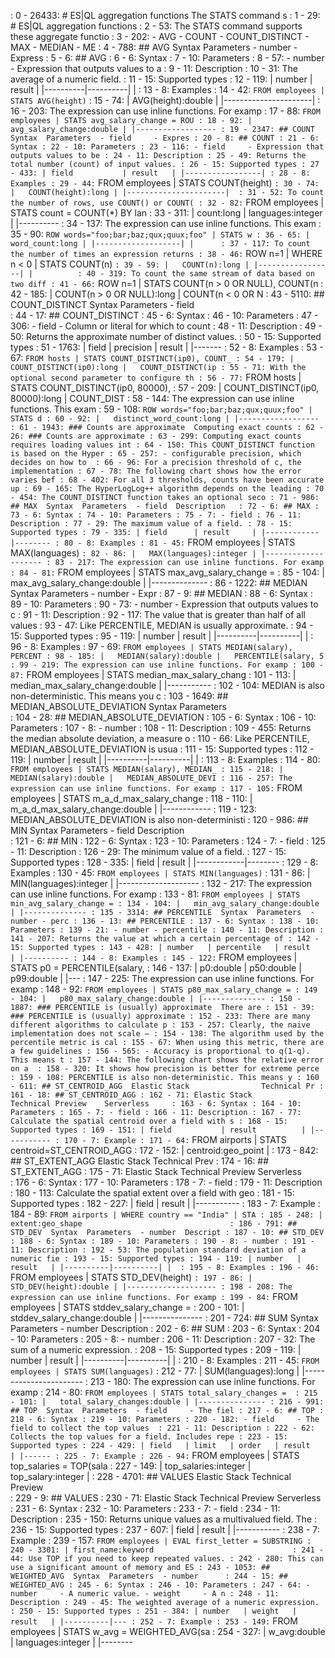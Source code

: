  : 0 - 26433: # ES|QL aggregation functions  The STATS command s
   : 1 - 29: # ES|QL aggregation functions
   : 2 - 53: The STATS command supports these aggregate functio
   : 3 - 202: - AVG - COUNT - COUNT_DISTINCT - MAX - MEDIAN - ME
   : 4 - 788: ## AVG  Syntax  Parameters  - number     - Express
     : 5 - 6: ## AVG
     : 6 - 6: Syntax
     : 7 - 10: Parameters
     : 8 - 57: - number     - Expression that outputs values to a
     : 9 - 11: Description
     : 10 - 31: The average of a numeric field.
     : 11 - 15: Supported types
     : 12 - 119: | number   | result   | |----------|----------| | 
     : 13 - 8: Examples
     : 14 - 42: ``` FROM employees | STATS AVG(height) ```
     : 15 - 74: |   AVG(height):double | |----------------------| 
     : 16 - 203: The expression can use inline functions. For examp
     : 17 - 88: ``` FROM employees | STATS avg_salary_change = ROU
     : 18 - 92: |   avg_salary_change:double | |------------------
   : 19 - 2347: ## COUNT  Syntax  Parameters  - field     - Expres
     : 20 - 8: ## COUNT
     : 21 - 6: Syntax
     : 22 - 10: Parameters
     : 23 - 116: - field     - Expression that outputs values to be
     : 24 - 11: Description
     : 25 - 49: Returns the total number (count) of input values.
     : 26 - 15: Supported types
     : 27 - 433: | field           | result   | |-----------------|
     : 28 - 8: Examples
     : 29 - 44: ``` FROM employees | STATS COUNT(height) ```
     : 30 - 74: |   COUNT(height):long | |----------------------| 
     : 31 - 52: To count the number of rows, use COUNT() or COUNT(
     : 32 - 82: ``` FROM employees | STATS count = COUNT(*) BY lan
     : 33 - 311: |   count:long | languages:integer   | |----------
     : 34 - 137: The expression can use inline functions. This exam
     : 35 - 90: ``` ROW words="foo;bar;baz;qux;quux;foo" | STATS w
     : 36 - 65: |   word_count:long | |-------------------| |     
     : 37 - 117: To count the number of times an expression returns
     : 38 - 46: ``` ROW n=1 | WHERE n < 0 | STATS COUNT(n) ```
     : 39 - 59: |   COUNT(n):long | |-----------------| |         
     : 40 - 319: To count the same stream of data based on two diff
     : 41 - 66: ``` ROW n=1 | STATS COUNT(n > 0 OR NULL), COUNT(n 
     : 42 - 185: |   COUNT(n > 0 OR NULL):long |   COUNT(n < 0 OR N
   : 43 - 5110: ## COUNT_DISTINCT  Syntax  Parameters  - field    
     : 44 - 17: ## COUNT_DISTINCT
     : 45 - 6: Syntax
     : 46 - 10: Parameters
     : 47 - 306: - field     - Column or literal for which to count
     : 48 - 11: Description
     : 49 - 50: Returns the approximate number of distinct values.
     : 50 - 15: Supported types
     : 51 - 1763: | field      | precision     | result   | |-------
     : 52 - 8: Examples
     : 53 - 67: ``` FROM hosts | STATS COUNT_DISTINCT(ip0), COUNT_
     : 54 - 179: |   COUNT_DISTINCT(ip0):long |   COUNT_DISTINCT(ip
     : 55 - 71: With the optional second parameter to configure th
     : 56 - 77: ``` FROM hosts | STATS COUNT_DISTINCT(ip0, 80000),
     : 57 - 209: |   COUNT_DISTINCT(ip0, 80000):long |   COUNT_DIST
     : 58 - 144: The expression can use inline functions. This exam
     : 59 - 108: ``` ROW words="foo;bar;baz;qux;quux;foo" | STATS d
     : 60 - 92: |   distinct_word_count:long | |------------------
     : 61 - 1943: ### Counts are approximate  Computing exact counts
       : 62 - 26: ### Counts are approximate
       : 63 - 299: Computing exact counts requires loading values int
       : 64 - 150: This COUNT_DISTINCT function is based on the Hyper
       : 65 - 257: - configurable precision, which decides on how to 
       : 66 - 96: For a precision threshold of c, the implementation
       : 67 - 78: The following chart shows how the error varies bef
       : 68 - 402: For all 3 thresholds, counts have been accurate up
       : 69 - 165: The HyperLogLog++ algorithm depends on the leading
       : 70 - 454: The COUNT_DISTINCT function takes an optional seco
   : 71 - 986: ## MAX  Syntax  Parameters  - field  Description  
     : 72 - 6: ## MAX
     : 73 - 6: Syntax
     : 74 - 10: Parameters
     : 75 - 7: - field
     : 76 - 11: Description
     : 77 - 29: The maximum value of a field.
     : 78 - 15: Supported types
     : 79 - 335: | field      | result     | |------------|--------
     : 80 - 8: Examples
     : 81 - 45: ``` FROM employees | STATS MAX(languages) ```
     : 82 - 86: |   MAX(languages):integer | |--------------------
     : 83 - 217: The expression can use inline functions. For examp
     : 84 - 81: ``` FROM employees | STATS max_avg_salary_change =
     : 85 - 104: |   max_avg_salary_change:double | |--------------
   : 86 - 1222: ## MEDIAN  Syntax  Parameters  - number     - Expr
     : 87 - 9: ## MEDIAN
     : 88 - 6: Syntax
     : 89 - 10: Parameters
     : 90 - 73: - number     - Expression that outputs values to c
     : 91 - 11: Description
     : 92 - 117: The value that is greater than half of all values 
     : 93 - 47: Like PERCENTILE, MEDIAN is usually approximate.
     : 94 - 15: Supported types
     : 95 - 119: | number   | result   | |----------|----------| | 
     : 96 - 8: Examples
     : 97 - 69: ``` FROM employees | STATS MEDIAN(salary), PERCENT
     : 98 - 185: |   MEDIAN(salary):double |   PERCENTILE(salary, 5
     : 99 - 219: The expression can use inline functions. For examp
     : 100 - 87: ``` FROM employees | STATS median_max_salary_chang
     : 101 - 113: |   median_max_salary_change:double | |-----------
     : 102 - 104: MEDIAN is also non-deterministic. This means you c
   : 103 - 1649: ## MEDIAN_ABSOLUTE_DEVIATION  Syntax  Parameters  
     : 104 - 28: ## MEDIAN_ABSOLUTE_DEVIATION
     : 105 - 6: Syntax
     : 106 - 10: Parameters
     : 107 - 8: - number
     : 108 - 11: Description
     : 109 - 455: Returns the median absolute deviation, a measure o
     : 110 - 66: Like PERCENTILE, MEDIAN_ABSOLUTE_DEVIATION is usua
     : 111 - 15: Supported types
     : 112 - 119: | number   | result   | |----------|----------| | 
     : 113 - 8: Examples
     : 114 - 80: ``` FROM employees | STATS MEDIAN(salary), MEDIAN_
     : 115 - 218: |   MEDIAN(salary):double |   MEDIAN_ABSOLUTE_DEVI
     : 116 - 257: The expression can use inline functions. For examp
     : 117 - 105: ``` FROM employees | STATS m_a_d_max_salary_change
     : 118 - 110: |   m_a_d_max_salary_change:double | |------------
     : 119 - 123: MEDIAN_ABSOLUTE_DEVIATION is also non-deterministi
   : 120 - 986: ## MIN  Syntax  Parameters  - field  Description  
     : 121 - 6: ## MIN
     : 122 - 6: Syntax
     : 123 - 10: Parameters
     : 124 - 7: - field
     : 125 - 11: Description
     : 126 - 29: The minimum value of a field.
     : 127 - 15: Supported types
     : 128 - 335: | field      | result     | |------------|--------
     : 129 - 8: Examples
     : 130 - 45: ``` FROM employees | STATS MIN(languages) ```
     : 131 - 86: |   MIN(languages):integer | |--------------------
     : 132 - 217: The expression can use inline functions. For examp
     : 133 - 81: ``` FROM employees | STATS min_avg_salary_change =
     : 134 - 104: |   min_avg_salary_change:double | |--------------
   : 135 - 3314: ## PERCENTILE  Syntax  Parameters  - number - perc
     : 136 - 13: ## PERCENTILE
     : 137 - 6: Syntax
     : 138 - 10: Parameters
     : 139 - 21: - number - percentile
     : 140 - 11: Description
     : 141 - 207: Returns the value at which a certain percentage of
     : 142 - 15: Supported types
     : 143 - 428: | number   | percentile   | result   | |----------
     : 144 - 8: Examples
     : 145 - 122: ``` FROM employees | STATS p0 = PERCENTILE(salary,
     : 146 - 137: |   p0:double |   p50:double |   p99:double | |---
     : 147 - 225: The expression can use inline functions. For examp
     : 148 - 92: ``` FROM employees | STATS p80_max_salary_change =
     : 149 - 104: |   p80_max_salary_change:double | |--------------
     : 150 - 1887: ### PERCENTILE is (usually) approximate  There are
       : 151 - 39: ### PERCENTILE is (usually) approximate
       : 152 - 233: There are many different algorithms to calculate p
       : 153 - 257: Clearly, the naive implementation does not scale —
       : 154 - 138: The algorithm used by the percentile metric is cal
       : 155 - 67: When using this metric, there are a few guidelines
       : 156 - 565: - Accuracy is proportional to q(1-q). This means t
       : 157 - 144: The following chart shows the relative error on a 
       : 158 - 320: It shows how precision is better for extreme perce
       : 159 - 108: PERCENTILE is also non-deterministic. This means y
   : 160 - 611: ## ST_CENTROID_AGG  Elastic Stack				 Technical Pr
     : 161 - 18: ## ST_CENTROID_AGG
     : 162 - 71: Elastic Stack				 Technical Preview    Serverless	
     : 163 - 6: Syntax
     : 164 - 10: Parameters
     : 165 - 7: - field
     : 166 - 11: Description
     : 167 - 77: Calculate the spatial centroid over a field with s
     : 168 - 15: Supported types
     : 169 - 151: | field           | result          | |-----------
     : 170 - 7: Example
     : 171 - 64: ``` FROM airports | STATS centroid=ST_CENTROID_AGG
     : 172 - 152: | centroid:geo_point                             |
   : 173 - 842: ## ST_EXTENT_AGG  Elastic Stack				 Technical Prev
     : 174 - 16: ## ST_EXTENT_AGG
     : 175 - 71: Elastic Stack				 Technical Preview    Serverless	
     : 176 - 6: Syntax
     : 177 - 10: Parameters
     : 178 - 7: - field
     : 179 - 11: Description
     : 180 - 113: Calculate the spatial extent over a field with geo
     : 181 - 15: Supported types
     : 182 - 227: | field           | result          | |-----------
     : 183 - 7: Example
     : 184 - 89: ``` FROM airports | WHERE country == "India" | STA
     : 185 - 248: | extent:geo_shape                                
   : 186 - 791: ## STD_DEV  Syntax  Parameters  - number  Descript
     : 187 - 10: ## STD_DEV
     : 188 - 6: Syntax
     : 189 - 10: Parameters
     : 190 - 8: - number
     : 191 - 11: Description
     : 192 - 53: The population standard deviation of a numeric fie
     : 193 - 15: Supported types
     : 194 - 119: | number   | result   | |----------|----------| | 
     : 195 - 8: Examples
     : 196 - 46: ``` FROM employees | STATS STD_DEV(height) ```
     : 197 - 86: |   STD_DEV(height):double | |--------------------
     : 198 - 208: The expression can use inline functions. For examp
     : 199 - 84: ``` FROM employees | STATS stddev_salary_change = 
     : 200 - 101: |   stddev_salary_change:double | |---------------
   : 201 - 724: ## SUM  Syntax  Parameters  - number  Description 
     : 202 - 6: ## SUM
     : 203 - 6: Syntax
     : 204 - 10: Parameters
     : 205 - 8: - number
     : 206 - 11: Description
     : 207 - 32: The sum of a numeric expression.
     : 208 - 15: Supported types
     : 209 - 119: | number   | result   | |----------|----------| | 
     : 210 - 8: Examples
     : 211 - 45: ``` FROM employees | STATS SUM(languages) ```
     : 212 - 77: |   SUM(languages):long | |-----------------------
     : 213 - 180: The expression can use inline functions. For examp
     : 214 - 80: ``` FROM employees | STATS total_salary_changes = 
     : 215 - 101: |   total_salary_changes:double | |---------------
   : 216 - 991: ## TOP  Syntax  Parameters  - field     - The fiel
     : 217 - 6: ## TOP
     : 218 - 6: Syntax
     : 219 - 10: Parameters
     : 220 - 182: - field     - The field to collect the top values 
     : 221 - 11: Description
     : 222 - 62: Collects the top values for a field. Includes repe
     : 223 - 15: Supported types
     : 224 - 429: | field   | limit   | order   | result   | |------
     : 225 - 7: Example
     : 226 - 94: ``` FROM employees | STATS top_salaries = TOP(sala
     : 227 - 149: | top_salaries:integer   |   top_salary:integer | 
   : 228 - 4701: ## VALUES  Elastic Stack				 Technical Preview    
     : 229 - 9: ## VALUES
     : 230 - 71: Elastic Stack				 Technical Preview    Serverless	
     : 231 - 6: Syntax
     : 232 - 10: Parameters
     : 233 - 7: - field
     : 234 - 11: Description
     : 235 - 150: Returns unique values as a multivalued field. The 
     : 236 - 15: Supported types
     : 237 - 607: | field           | result          | |-----------
     : 238 - 7: Example
     : 239 - 157: ``` FROM employees | EVAL first_letter = SUBSTRING
     : 240 - 3301: | first_name:keyword                              
     : 241 - 44: Use TOP if you need to keep repeated values.
     : 242 - 280: This can use a significant amount of memory and ES
   : 243 - 1053: ## WEIGHTED_AVG  Syntax  Parameters  - number     
     : 244 - 15: ## WEIGHTED_AVG
     : 245 - 6: Syntax
     : 246 - 10: Parameters
     : 247 - 64: - number     - A numeric value. - weight     - A n
     : 248 - 11: Description
     : 249 - 45: The weighted average of a numeric expression.
     : 250 - 15: Supported types
     : 251 - 384: | number   | weight   | result   | |----------|---
     : 252 - 7: Example
     : 253 - 149: ``` FROM employees | STATS w_avg = WEIGHTED_AVG(sa
     : 254 - 327: |   w_avg:double | languages:integer   | |--------